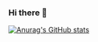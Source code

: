 ### Hi there 👋

[![Anurag's GitHub stats](https://github-readme-stats.vercel.app/api?username=vyacheslav31&theme=midnight-purple)](https://github.com/v/github-readme-stats)

<!--
**vyacheslav31/vyacheslav31** is a ✨ _special_ ✨ repository because its `README.md` (this file) appears on your GitHub profile.



- 🔭 I’m currently working on ...
- 🌱 I’m currently learning ...
- 👯 I’m looking to collaborate on ...
- 🤔 I’m looking for help with ...
- 💬 Ask me about ...
- 📫 How to reach me: ...
- 😄 Pronouns: ...
- ⚡ Fun fact: ...
-->
